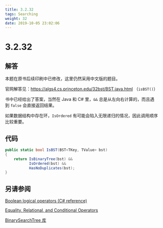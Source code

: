 ```yaml
---
title: 3.2.32
tags: Searching
weight: 32
date: 2019-10-05 23:02:06
---
```


# 3.2.32


## 解答

本题在原书后续印刷中已修改，这里仍然采用中文版的题目。

官网解答见：https://algs4.cs.princeton.edu/32bst/BST.java.html （`isBST()`）

书中已经给出了答案，当然在 Java 和 C# 里，`&&` 总是从左向右计算的，而且遇到 `false` 会直接返回结果。

如果数据结构中存在环，`IsOrdered` 有可能会陷入无限递归的情况，因此调用顺序比较重要。

## 代码

```csharp
public static bool IsBST(BST<TKey, TValue> bst)
{
    return IsBinaryTree(bst) &&
           IsOrdered(bst) &&
           HasNoDuplicates(bst);
}
```

## 另请参阅

[Boolean logical operators (C# reference)](https://docs.microsoft.com/en-us/dotnet/csharp/language-reference/operators/boolean-logical-operators#conditional-logical-and-operator-)

[Equality, Relational, and Conditional Operators](https://docs.oracle.com/javase/tutorial/java/nutsandbolts/op2.html)

[BinarySearchTree 库](https://github.com/ikesnowy/Algorithms-4th-Edition-in-Csharp/tree/master/3%20Searching/3.2/BinarySearchTree)
